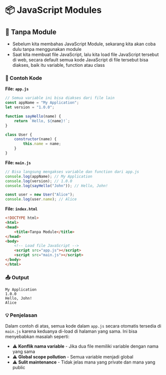 # 📦 JavaScript Modules

## 🚫 Tanpa Module

- Sebelum kita membahas JavaScript Module, sekarang kita akan coba dulu tanpa menggunakan module
- Saat kita membuat file JavaScript, lalu kita load file JavaScript tersebut di web, secara default semua kode JavaScript di file tersebut bisa diakses, baik itu variable, function atau class

### 📝 Contoh Kode

**File: `app.js`**
```javascript
// Semua variable ini bisa diakses dari file lain
const appName = "My Application";
let version = "1.0.0";

function sayHello(name) {
    return `Hello, ${name}!`;
}

class User {
    constructor(name) {
        this.name = name;
    }
}
```

**File: `main.js`**
```javascript
// Bisa langsung mengakses variable dan function dari app.js
console.log(appName); // My Application
console.log(version); // 1.0.0
console.log(sayHello("John")); // Hello, John!

const user = new User("Alice");
console.log(user.name); // Alice
```

**File: `index.html`**
```html
<!DOCTYPE html>
<html>
<head>
    <title>Tanpa Module</title>
</head>
<body>
    <!-- Load file JavaScript -->
    <script src="app.js"></script>
    <script src="main.js"></script>
</body>
</html>
```

### 📤 Output
```
My Application
1.0.0
Hello, John!
Alice
```

### 💡 Penjelasan
Dalam contoh di atas, semua kode dalam `app.js` secara otomatis tersedia di `main.js` karena keduanya di-load di halaman yang sama. Ini bisa menyebabkan masalah seperti:
- ⚠️ **Konflik nama variable** - Jika dua file memiliki variable dengan nama yang sama
- ⚠️ **Global scope pollution** - Semua variable menjadi global
- ⚠️ **Sulit maintenance** - Tidak jelas mana yang private dan mana yang public
